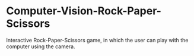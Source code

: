 # Computer-Vision-Rock-Paper-Scissors
Interactive Rock-Paper-Scissors game, in which the user can play with the computer using the camera.
